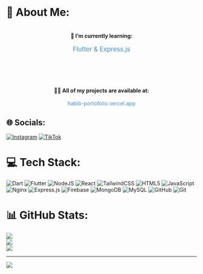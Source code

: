 # 💫 About Me:
<p align="center" style="margin: 20px 0;"><br>  <strong>🌱 I’m currently learning:</strong> <br><br>  <span style="font-size: 1.2em; color: #4A90E2;">Flutter & Express.js</span><br></p><br><br><p align="center" style="margin: 20px 0;"><br>  <strong>👨‍💻 All of my projects are available at:</strong> <br><br>  <a href="https://habib-portofolio.vercel.app/" target="_blank" style="text-decoration: none; color: #4A90E2;">habib-portofolio.vercel.app</a><br></p>


## 🌐 Socials:
[![Instagram](https://img.shields.io/badge/Instagram-%23E4405F.svg?logo=Instagram&logoColor=white)](https://instagram.com/habibazizysiddiq_) [![TikTok](https://img.shields.io/badge/TikTok-%23000000.svg?logo=TikTok&logoColor=white)](https://tiktok.com/@xmodra_) 

# 💻 Tech Stack:
![Dart](https://img.shields.io/badge/dart-%230175C2.svg?style=for-the-badge&logo=dart&logoColor=white) ![Flutter](https://img.shields.io/badge/Flutter-%2302569B.svg?style=for-the-badge&logo=Flutter&logoColor=white) ![NodeJS](https://img.shields.io/badge/node.js-6DA55F?style=for-the-badge&logo=node.js&logoColor=white) ![React](https://img.shields.io/badge/react-%2320232a.svg?style=for-the-badge&logo=react&logoColor=%2361DAFB) ![TailwindCSS](https://img.shields.io/badge/tailwindcss-%2338B2AC.svg?style=for-the-badge&logo=tailwind-css&logoColor=white) ![HTML5](https://img.shields.io/badge/html5-%23E34F26.svg?style=for-the-badge&logo=html5&logoColor=white) ![JavaScript](https://img.shields.io/badge/javascript-%23323330.svg?style=for-the-badge&logo=javascript&logoColor=%23F7DF1E) ![Nginx](https://img.shields.io/badge/nginx-%23009639.svg?style=for-the-badge&logo=nginx&logoColor=white) ![Express.js](https://img.shields.io/badge/express.js-%23404d59.svg?style=for-the-badge&logo=express&logoColor=%2361DAFB) ![Firebase](https://img.shields.io/badge/firebase-a08021?style=for-the-badge&logo=firebase&logoColor=ffcd34) ![MongoDB](https://img.shields.io/badge/MongoDB-%234ea94b.svg?style=for-the-badge&logo=mongodb&logoColor=white) ![MySQL](https://img.shields.io/badge/mysql-4479A1.svg?style=for-the-badge&logo=mysql&logoColor=white) ![GitHub](https://img.shields.io/badge/github-%23121011.svg?style=for-the-badge&logo=github&logoColor=white) ![Git](https://img.shields.io/badge/git-%23F05033.svg?style=for-the-badge&logo=git&logoColor=white)
# 📊 GitHub Stats:
![](https://github-readme-stats.vercel.app/api?username=hbibazzysddq&theme=dark&hide_border=false&include_all_commits=false&count_private=false)<br/>
![](https://github-readme-streak-stats.herokuapp.com/?user=hbibazzysddq&theme=dark&hide_border=false)<br/>
![](https://github-readme-stats.vercel.app/api/top-langs/?username=hbibazzysddq&theme=dark&hide_border=false&include_all_commits=false&count_private=false&layout=compact)

---
[![](https://visitcount.itsvg.in/api?id=hbibazzysddq&icon=0&color=0)](https://visitcount.itsvg.in)

<!-- Proudly created with GPRM ( https://gprm.itsvg.in ) -->
